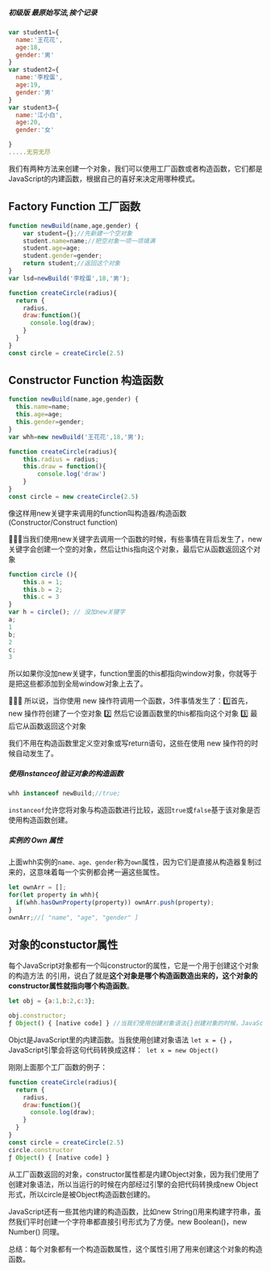 ##### 初级版 最原始写法,挨个记录

```js
var student1={
  name:'王花花',
  age:18,
  gender:'男'
}
var student2={
  name:'李栓蛋',
  age:19,
  gender:'男'
}
var student3={
  name:'江小白',
  age:20,
  gender:'女'

}
.....无穷无尽
```

我们有两种方法来创建一个对象，我们可以使用工厂函数或者构造函数，它们都是JavaScript的内建函数，根据自己的喜好来决定用哪种模式。

## Factory Function 工厂函数

```js
function newBuild(name,age,gender) {
    var student={};//先新建一个空对象
    student.name=name;//把空对象一项一项填满
    student.age=age;
    student.gender=gender;
    return student;//返回这个对象
}
var lsd=newBuild('李栓蛋',18,'男');
```

```js
function createCircle(radius){
  return {
    radius,
    draw:function(){
      console.log(draw);
    }
  }
}
const circle = createCircle(2.5)
```



## Constructor Function 构造函数

```js
function newBuild(name,age,gender) {
  this.name=name;
  this.age=age;
  this.gender=gender;
}
var whh=new newBuild('王花花',18,'男');
```

```js
function createCircle(radius){
	this.radius = radius;
 	this.draw = function(){
 		console.log('draw')
	}
}
const circle = new createCircle(2.5)
```

像这样用new关键字来调用的function叫构造器/构造函数(Constructor/Construct function)

🙋🏻‍♀️当我们使用new关键字去调用一个函数的时候，有些事情在背后发生了，new 关键字会创建一个空的对象，然后让this指向这个对象，最后它从函数返回这个对象

```js
function circle (){
    this.a = 1;
    this.b = 2;
    this.c = 3
}
var h = circle(); // 没加new关键字
a;
1
b;
2
c;
3
```

所以如果你没加new关键字，function里面的this都指向window对象，你就等于是把这些都添加到全局window对象上去了。

🙋🏻‍♀️ 所以说，当你使用 new 操作符调用一个函数，3件事情发生了：1️⃣首先，new 操作符创建了一个空对象 2️⃣ 然后它设置函数里的this都指向这个对象 3️⃣ 最后它从函数返回这个对象 

我们不用在构造函数里定义空对象或写return语句，这些在使用 new 操作符的时候自动发生了。

##### 使用instanceof验证对象的构造函数

```js
whh instanceof newBuild;//true;
```

`instanceof`允许您将对象与构造函数进行比较，返回`true`或`false`基于该对象是否使用构造函数创建。

##### 实例的 Own 属性

上面whh实例的`name、age、gender`称为`own`属性，因为它们是直接从构造器复制过来的，这意味着每一个实例都会拷一遍这些属性。

```js
let ownArr = [];
for(let property in whh){
  if(whh.hasOwnProperty(property)) ownArr.push(property);
}
ownArr;//[ "name", "age", "gender" ]
```

## 对象的constuctor属性

每个JavaScript对象都有一个叫constructor的属性，它是一个用于创建这个对象的构造方法 的引用，说白了就是**这个对象是哪个构造函数造出来的，这个对象的constructor属性就指向哪个构造函数**。

```js
let obj = {a:1,b:2,c:3};

obj.constructor;
ƒ Object() { [native code] } //当我们使用创建对象语法{}创建对象的时候，JavaScript引擎在内部使用了这个函数
```

Objct是JavaScript里的内建函数。当我使用创建对象语法 `let x = {}` ，JavaScript引擎会将这句代码转换成这样：` let x = new Object()`

刚刚上面那个工厂函数的例子：

```js
function createCircle(radius){
  return {
    radius,
    draw:function(){
      console.log(draw);
    }
  }
}
const circle = createCircle(2.5)
circle.constructor
ƒ Object() { [native code] }
```

从工厂函数返回的对象，constructor属性都是内建Object对象，因为我们使用了创建对象语法，所以当运行的时候在内部经过引擎的会把代码转换成new Object形式，所以circle是被Object构造函数创建的。

JavaScript还有一些其他内建的构造函数，比如new String()用来构建字符串，虽然我们平时创建一个字符串都直接引号形式为了方便。new Boolean()，new Number() 同理。

总结：每个对象都有一个构造函数属性，这个属性引用了用来创建这个对象的构造函数。

